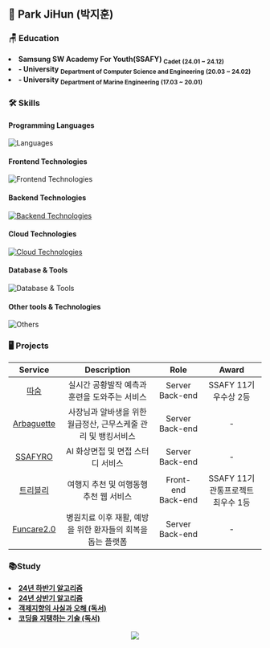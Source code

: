 ## 💪 Park JiHun (박지훈)

### 🪑 Education

<li><b> Samsung SW Academy For Youth(SSAFY) <sub>Cadet</sub> <sub>(24.01 ~ 24.12)</sub></b></li>
<li><b> - University <sub>Department of Computer Science and Engineering</sub> <sub>(20.03 ~ 24.02)</sub></b></li>
<li><b> - University <sub>Department of Marine Engineering</sub> <sub>(17.03 ~ 20.01)</sub></b></li>

### 🛠️ Skills

#### Programming Languages
![Languages](https://skillicons.dev/icons?i=c,java)

#### Frontend Technologies
![Frontend Technologies](https://skillicons.dev/icons?i=html,css,bootstrap,npm,vue)

#### Backend Technologies
[![Backend Technologies](https://skillicons.dev/icons?i=spring,hibernate,gradle,kafka)](https://skillicons.dev)

#### Cloud Technologies
[![Cloud Technologies](https://skillicons.dev/icons?i=aws,docker,nginx)](https://skillicons.dev)

#### Database & Tools
![Database & Tools](https://skillicons.dev/icons?i=mysql,redis,postman)

#### Other tools & Technologies
![Others](https://skillicons.dev/icons?i=git,github,markdown,gitlab,jenkins)



### 🖥️ Projects
|Service|Description|Role|Award
|:--:|:--:|:--:|:--:|
|[따숨](https://github.com/JiHunparkkk/ddasoom)|실시간 공황발작 예측과 훈련을 도와주는 서비스|Server Back-end|SSAFY 11기 우수상 2등|
|[Arbaguette](https://github.com/JiHunparkkk/arbaguette)|사장님과 알바생을 위한 월급정산, 근무스케줄 관리 및 뱅킹서비스|Server Back-end|-|
|[SSAFYRO](https://github.com/SSAFYRO/SSAFYRO)|AI 화상면접 및 면접 스터디 서비스|Server Back-end|-|
|[트리블리](https://github.com/Trively/Trively-server)|여행지 추천 및 여행동행 추천 웹 서비스|Front-end Back-end|SSAFY 11기 관통프로젝트 최우수 1등|
|[Funcare2.0](https://github.com/JiHunparkkk/Funcarenet2.0)|병원치료 이후 재활, 예방을 위한 환자들의 회복을 돕는 플랫폼|Server Back-end|-|

### 📚Study
<li><b><a href="https://github.com/JiHunparkkk/The-Second-Half-Algorithm-Study"> 24년 하반기 알고리즘</a></b></li>

<li><b><a href="https://github.com/JiHunparkkk/Algorithm-Study"> 24년 상반기 알고리즘</a></b></li>

<li><b><a href="https://github.com/JiHunparkkk/GakSaO"> 객제지향의 사실과 오해 (독서)</a></b></li>

<li><b><a href="https://github.com/JiHunparkkk/koding-denden-tech"> 코딩을 지탱하는 기술 (독서)</a></b></li>


<br>

<center>
  <a href="https://solved.ac/profile/java_java"><img src="https://github-readme-solvedac-hyp3rflow.vercel.app/api/?handle=java_java"></a>
</center>
